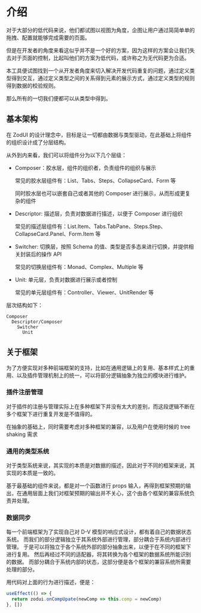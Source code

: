 # 介绍

对于大部分的低代码来说，他们都试图以视图为角度，企图让用户通过简简单单的拖拽、配置就能够完成需要的页面。

但是在开发者的角度来看这似乎并不是一个好的方案，因为这样的方案会让我们失去对于页面的控制，比起叫他们的方案为低代码，或许称之为无代码更为合适。

本工具便试图找到一个从开发者角度来切入解决开发代码重复的问题，通过定义类型得到交互，通过定义类型之间的关系得到元素的展示方式，通过定义类型的规则得到数据的校验规则。

那么所有的一切我们便都可以从类型中得到。

## 基本架构

在 ZodUI 的设计理念中，目标是让一切都由数据与类型驱动，在此基础上将组件的组织设计成了分层结构。

从外到内来看，我们可以将组件分为以下几个层级：

* Composer：胶水层，组件的组织者，负责组件的组织与展示

  常见的胶水层组件有：List、Tabs、Steps、CollapseCard、Form 等

  同时胶水层也可以嵌套自己或者其他的 Composer 进行展示，从而形成更复杂的组件

* Descriptor: 描述层，负责对数据进行描述，以便于 Composer 进行组织

  常见的描述层组件有：List.Item、Tabs.TabPane、Steps.Step、CollapseCard.Panel、Form.Item 等

* Switcher: 切换层，按照 Schema 的值、类型是否多态来进行切换，并提供相关封装后的操作 API

  常见的切换层组件有：Monad、Complex、Multiple 等

* Unit: 单元层，负责对数据进行展示或者控制

  常见的单元层组件有：Controller、Viewer、UnitRender 等

层次结构如下：
```text
Composer
  Descriptor/Composer
    Switcher
      Unit
```

## 关于框架

为了方便实现对多种前端框架的支持，比如在通用逻辑上的复用、基本样式上的重用、以及插件管理机制上的统一，可以将部分逻辑抽象为独立的模块进行维护。

### 插件注册管理

对于插件的注册与管理实际上在多种框架下并没有太大的差别，而这段逻辑不断在多个框架下进行重复开发是不值得的。

在抽象的基础上，同时需要考虑对多种框架的兼容，以及用户在使用时候的 tree shaking 需求

### 通用的类型系统

对于类型系统来说，其实现的本质是对数据的描述，因此对于不同的框架来说，其实现的本质是一致的。

基于最基础的组件来说，都是对一个函数进行 props 输入，再得到框架预期的输出，在通用层面上我们对框架预期的输出并不关心，这个由各个框架的兼容系统负责并处理。

### 数据同步

每一个前端框架为了实现自己对 D-V 模型的响应式设计，都有着自己的数据状态系统。
而我们的部分逻辑独立于其系统外部进行管理，部分耦合于系统内部进行管理。
于是可以将独立于各个系统外部的部分抽象出来，以便于在不同的框架下进行复用。
然后再经过不同的适配器，将其转换为各个框架的数据系统所能识别的数据。
而部分耦合于系统内部的状态，这部分便是各个框架的兼容系统所需要处理的部分。

用代码对上面的行为进行描述，便是：
```typescript
useEffect(() => {
  return zodui.onCompUpate(newComp => this.comp = newComp)
}, [])
```
